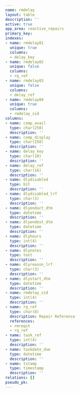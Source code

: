 ```yaml
---
name: rmdelay
layout: table
description: ''
active: true
app_area: reactive_repairs
primary_key: 
indexes:
- name: rmdelay01
  unique: true
  columns:
  - delay_key
- name: rmdelay02
  unique: false
  columns:
  - rq_ref
- name: rmdelay03
  unique: false
  columns:
  - delay_ref
- name: rmdelay04
  unique: true
  columns:
  - rmdelay_sid
columns:
- name: comp_avail
  type: char(250)
  description: ''
- name: comp_display
  type: char(250)
  description: ''
- name: delay_key
  type: char(10)
  description: ''
- name: delay_ref
  type: char(16)
  description: ''
- name: dlydisabled
  type: bit
  description: ''
- name: dlydisabled_lrf
  type: char(3)
  description: ''
- name: dlyendact_dtm
  type: datetime
  description: ''
- name: dlyendest_dtm
  type: datetime
  description: ''
- name: dlyhours
  type: int(4)
  description: ''
- name: dlynotes
  type: text
  description: ''
- name: dlyreason_lrf
  type: char(3)
  description: ''
- name: dlystart_dtm
  type: datetime
  description: ''
- name: rmdelay_sid
  type: int(4)
  description: ''
- name: rq_ref
  type: char(8)
  description: Repair Reference
  references:
  - rmreqst
  - rq_ref
- name: task_ref
  type: int(4)
  description: ''
- name: taskdate_due
  type: datetime
  description: ''
- name: tstamp
  type: timestamp
  description: ''
relations: []
pseudo_pk: 
---
```


